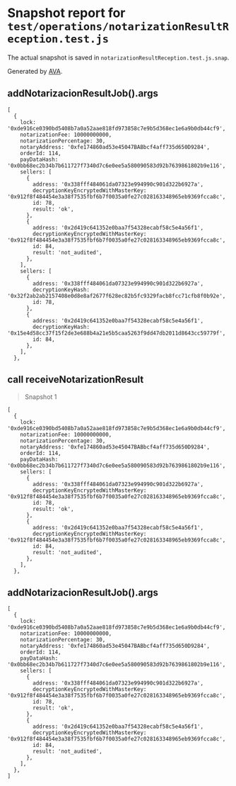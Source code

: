 # Snapshot report for `test/operations/notarizationResultReception.test.js`

The actual snapshot is saved in `notarizationResultReception.test.js.snap`.

Generated by [AVA](https://ava.li).

## addNotarizacionResultJob().args

    [
      {
        lock: '0xde916ce0390bd5408b7a0a52aae818fd973858c7e9b5d368ec1e6a9b0db44cf9',
        notarizationFee: 10000000000,
        notarizationPercentage: 30,
        notaryAddress: '0xfe174860ad53e45047BABbcf4aff735d650D9284',
        orderId: 114,
        payDataHash: '0x0bb68ec2b34b7b611727f7340d7c6e0ee5a580090583d92b7639861802b9e116',
        sellers: [
          {
            address: '0x338fff484061da07323e994990c901d322b6927a',
            decryptionKeyEncryptedWithMasterKey: '0x912f8f484454e3a38f7535fbf6b7f0035a0fe27c028163348965eb9369fcca8c',
            id: 78,
            result: 'ok',
          },
          {
            address: '0x2d419c641352e0baa7f54328ecabf58c5e4a56f1',
            decryptionKeyEncryptedWithMasterKey: '0x912f8f484454e3a38f7535fbf6b7f0035a0fe27c028163348965eb9369fcca8c',
            id: 84,
            result: 'not_audited',
          },
        ],
        sellers: [
          {
            address: '0x338fff484061da07323e994990c901d322b6927a',
            decryptionKeyHash: '0x32f2ab2ab2157408e0d8e8af2677f628ec82b5fc9329facb8fcc71cfb8f0b92e',
            id: 78,
          },
          {
            address: '0x2d419c641352e0baa7f54328ecabf58c5e4a56f1',
            decryptionKeyHash: '0x15e4d58cc37f15f2de3e688b4a21e5b5caa5263f9dd47db2011d8643cc59779f',
            id: 84,
          },
        ],
      },
    

## call receiveNotarizationResult

> Snapshot 1

    [
      {
        lock: '0xde916ce0390bd5408b7a0a52aae818fd973858c7e9b5d368ec1e6a9b0db44cf9',
        notarizationFee: 10000000000,
        notarizationPercentage: 30,
        notaryAddress: '0xfe174860ad53e45047BABbcf4aff735d650D9284',
        orderId: 114,
        payDataHash: '0x0bb68ec2b34b7b611727f7340d7c6e0ee5a580090583d92b7639861802b9e116',
        sellers: [
          {
            address: '0x338fff484061da07323e994990c901d322b6927a',
            decryptionKeyEncryptedWithMasterKey: '0x912f8f484454e3a38f7535fbf6b7f0035a0fe27c028163348965eb9369fcca8c',
            id: 78,
            result: 'ok',
          },
          {
            address: '0x2d419c641352e0baa7f54328ecabf58c5e4a56f1',
            decryptionKeyEncryptedWithMasterKey: '0x912f8f484454e3a38f7535fbf6b7f0035a0fe27c028163348965eb9369fcca8c',
            id: 84,
            result: 'not_audited',
          },
        ],
      },
    

## addNotarizacionResultJob().args

    [
      {
        lock: '0xde916ce0390bd5408b7a0a52aae818fd973858c7e9b5d368ec1e6a9b0db44cf9',
        notarizationFee: 10000000000,
        notarizationPercentage: 30,
        notaryAddress: '0xfe174860ad53e45047BABbcf4aff735d650D9284',
        orderId: 114,
        payDataHash: '0x0bb68ec2b34b7b611727f7340d7c6e0ee5a580090583d92b7639861802b9e116',
        sellers: [
          {
            address: '0x338fff484061da07323e994990c901d322b6927a',
            decryptionKeyEncryptedWithMasterKey: '0x912f8f484454e3a38f7535fbf6b7f0035a0fe27c028163348965eb9369fcca8c',
            id: 78,
            result: 'ok',
          },
          {
            address: '0x2d419c641352e0baa7f54328ecabf58c5e4a56f1',
            decryptionKeyEncryptedWithMasterKey: '0x912f8f484454e3a38f7535fbf6b7f0035a0fe27c028163348965eb9369fcca8c',
            id: 84,
            result: 'not_audited',
          },
        ],
      },
    ]